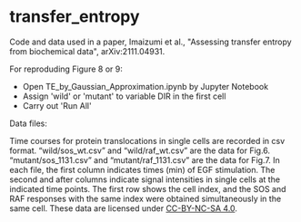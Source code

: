 # transfer_entropy
Code and data used in a paper, Imaizumi et al., "Assessing transfer entropy from biochemical data", arXiv:2111.04931.

For reproduding Figure 8 or 9: 

* Open TE_by_Gaussian_Approximation.ipynb by Jupyter Notebook
* Assign 'wild' or 'mutant' to variable DIR in the first cell
* Carry out 'Run All'

Data files:

Time courses for protein translocations in single cells are recorded in csv format. “wild/sos_wt.csv” and “wild/raf_wt.csv” are the data for Fig.6. “mutant/sos_1131.csv” and “mutant/raf_1131.csv” are the data for Fig.7. In each file, the first column indicates times (min) of EGF stimulation. The second and after columns indicate signal intensities in single cells at the indicated time points. The first row shows the cell index, and the SOS and RAF responses with the same index were obtained simultaneously in the same cell. These data are licensed under [CC-BY-NC-SA 4.0](https://creativecommons.org/licenses/by-nc-sa/4.0/deed.en).

